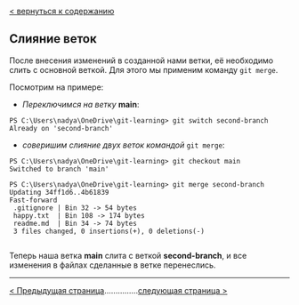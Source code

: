 [< вернуться к содержанию](./readme.md)

## Слияние веток

После внесения изменений в созданной нами ветки, её необходимо слить с основной веткой. Для этого мы применим команду `git merge`.

Посмотрим на примере:

- _Переключимся на ветку_ **main**:

```
PS C:\Users\nadya\OneDrive\git-learning> git switch second-branch
Already on 'second-branch'
```

- _соверишим слияние двух веток командой_ `git merge`:

```
PS C:\Users\nadya\OneDrive\git-learning> git checkout main
Switched to branch 'main'

PS C:\Users\nadya\OneDrive\git-learning> git merge second-branch
Updating 34ff1d6..4b61839
Fast-forward
 .gitignore | Bin 32 -> 54 bytes
 happy.txt  | Bin 108 -> 174 bytes
 readme.md  | Bin 34 -> 74 bytes
 3 files changed, 0 insertions(+), 0 deletions(-)


```

Теперь наша ветка **main** слита с веткой **second-branch**, и все изменения в файлах сделанные в ветке перенеслись.

---

[< Предыдущая страница](./14-tree-switch.md)...............[следующая страница >](./16-git-conflict.md)
